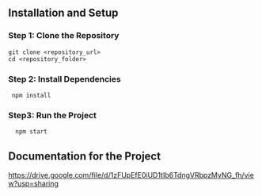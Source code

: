 ## Installation and Setup

### Step 1: Clone the Repository
    git clone <repository_url>
    cd <repository_folder>
### Step 2: Install Dependencies
     npm install
### Step3: Run the Project
      npm start

## Documentation for the Project
https://drive.google.com/file/d/1zFUpEfE0iUD1tIb6TdngVRbpzMyNG_fh/view?usp=sharing
